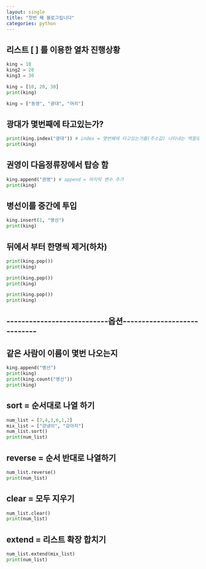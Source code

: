```yaml
---
layout: single
title: "첫번 째 블로그립니다"
categories: python
---
```


## 리스트 [ ] 를 이용한 열차 진행상황
```python
king = 10
king2 = 20
king3 = 30

king = [10, 20, 30]
print(king)

king = ["동영", "광대", "머리"]
```
## 광대가 몇번째에 타고있는가?
```python
print(king.index("광대")) # index = 몇번째에 타고있는가를(주소값) 나타내는 역할도 함
print(king)
```
## 권영이 다음정류장에서 탑승 함
```python
king.append("권영") # append = 마지막 변수 추가
print(king)
```
## 병선이를 중간에 투입
```python
king.insert(1, "병선")
print(king)
```
## 뒤에서 부터 한명씩 제거(하차)
```python
print(king.pop())
print(king)

print(king.pop())
print(king)

print(king.pop())
print(king)
```
## ---------------------------옵션----------------------------

## 같은 사람이 이름이 몇번 나오는지
```python
king.append("병선")
print(king)
print(king.count("병선"))
print(king)
```
## sort = 순서대로 나열 하기
```python
num_list = [7,4,3,6,1,2]
mix_list = ["강냉이", "강아지"]
num_list.sort()
print(num_list)
```
## reverse = 순서 반대로 나열하기
```python
num_list.reverse()
print(num_list)
```
## clear = 모두 지우기
```python
num_list.clear()
print(num_list)
```
## extend = 리스트 확장 합치기
```python
num_list.extend(mix_list)
print(num_list)
```
